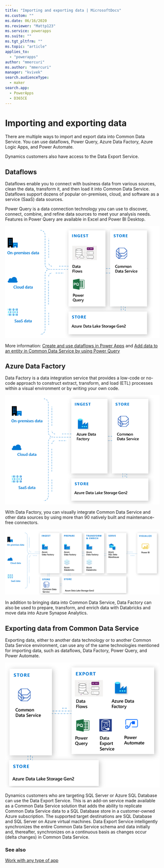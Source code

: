 ```yaml
---
title: "Importing and exporting data | MicrosoftDocs"
ms.custom: ""
ms.date: 06/16/2020
ms.reviewer: "Mattp123"
ms.service: powerapps
ms.suite: ""
ms.tgt_pltfrm: ""
ms.topic: "article"
applies_to: 
  - "powerapps"
author: "mmercuri"
ms.author: "mmercuri"
manager: "kvivek"
search.audienceType: 
  - maker
search.app: 
  - PowerApps
  - D365CE
---
```


# Importing and exporting data

There are multiple ways to import and export data into Common Data Service. You can use dataflows, Power Query, Azure Data Factory, Azure Logic Apps, and Power Automate.

Dynamics customers also have access to the Data Export Service.

## Dataflows 

Dataflows enable you to connect with business data from various sources, clean the data, transform it, and then load it into Common Data Service. Dataflows support dozens of popular on-premises, cloud, and software as a service (SaaS) data sources.

Power Query is a data connection technology you can use to discover, connect, combine, and refine data sources to meet your analysis needs. Features in Power Query are available in Excel and Power BI Desktop. 

![Dataflows and Power Query with Common Data Service](media/dataflows-power-query-with-cds.png "Dataflows and Power Query with Common Data Service")

More information: [Create and use dataflows in Power Apps](/powerapps/maker/common-data-service/create-and-use-dataflows) and [Add data to an entity in Common Data Service by using Power Query](/powerapps/maker/common-data-service/data-platform-cds-newentity-pq)

## Azure Data Factory

Data Factory is a data integration service that provides a low-code or no-code approach to construct extract, transform, and load (ETL) processes within a visual environment or by writing your own code. 

![Data Factory](media/azure-data-factory.png "Data Factory")

With Data Factory, you can visually integrate Common Data Service and other data sources by using more than 90 natively built and maintenance-free connectors.

![Data Factory ETL](media/azure-data-factory-etl.png "Data Factory ETL")

In addition to bringing data into Common Data Service, Data Factory can also be used to prepare, transform, and enrich data with Databricks and move data into Azure Synapse Analytics.

## Exporting data from Common Data Service

Exporting data, either to another data technology or to another Common Data Service environment, can use any of the same technologies mentioned for importing data, such as dataflows, Data Factory, Power Query, and Power Automate.

![Export Common Data Service data methods](media/export-cds-data.png "Export Common Data Service data methods")

Dynamics customers who are targeting SQL Server or Azure SQL Database can use the Data Export Service. This is an add-on service made available as a Common Data Service solution that adds the ability to replicate Common Data Service data to a SQL Database store in a customer-owned Azure subscription. The supported target destinations are SQL Database and SQL Server on Azure virtual machines. Data Export Service intelligently synchronizes the entire Common
Data Service schema and data initially and, thereafter, synchronizes on a continuous basis as changes occur (delta changes) in Common Data Service.

### See also

[Work with any type of app](why-cds-any-type-app.md)
